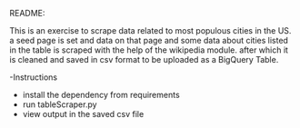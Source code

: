 README:

This is an exercise to scrape data related to most populous cities in the US.
a seed page is set and data on that page and some data about cities listed in the table is scraped with the help of the wikipedia module.
after which it is cleaned and saved in csv format to be uploaded as a BigQuery Table.

-Instructions

- install the dependency from requirements
- run tableScraper.py
- view output in the saved csv file
